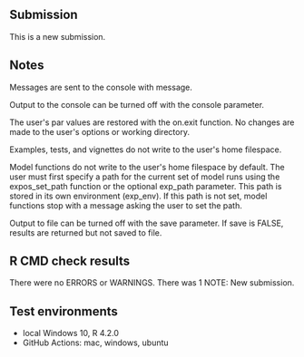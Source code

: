 ## Submission
This is a new submission.

## Notes
Messages are sent to the console with message.

Output to the console can be turned off with the console parameter.

The user's par values are restored with the on.exit function.
No changes are made to the user's options or working directory.

Examples, tests, and vignettes do not write to the user's home filespace.

Model functions do not write to the user's home filespace by default.
The user must first specify a path for the current set of model runs
using the expos_set_path function or the optional exp_path parameter.
This path is stored in its own environment (exp_env). If this path is not
set, model functions stop with a message asking the user to set the path.

Output to file can be turned off with the save parameter.
If save is FALSE, results are returned but not saved to file.

## R CMD check results
There were no ERRORS or WARNINGS.
There was 1 NOTE: New submission.

## Test environments
* local Windows 10, R 4.2.0
* GitHub Actions: mac, windows, ubuntu

